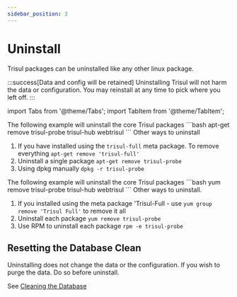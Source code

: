```yaml
---
sidebar_position: 3
---
```


# Uninstall

Trisul packages can be uninstalled like any other linux package.

:::success[Data and config will be retained]
Uninstalling Trisul will not harm the data or configuration. You may reinstall at any time to pick where you left off.
:::


import Tabs from '@theme/Tabs';
import TabItem from '@theme/TabItem';

<Tabs>
  <TabItem value="deb" label="Ubuntu Uninstall" default>
  The following example will uninstall the core Trisul packages
  ```bash
  apt-get remove trisul-probe trisul-hub webtrisul
  ```
  Other ways to uninstall

  1. If you have installed using the `trisul-full` meta package.  To remove everything  `apt-get remove 'trisul-full'`  
  2. Uninstall a single package  `apt-get remove trisul-probe` 
  3. Using dpkg manually `dpkg -r trisul-probe` 
  
  </TabItem>
  <TabItem value="rpm" label="CentOS/RHEL Uninstall">
  The following example will uninstall the core Trisul packages
  ```bash
  yum remove trisul-probe trisul-hub webtrisul
  ```
  Other ways to uninstall.

  1. If you installed using the meta package 'Trisul-Full - use `yum group remove 'Trisul Full'` to remove it all
  2. Uninstall each package   `yum remove trisul-probe`
  3. Use RPM to uninstall each package `rpm -e trisul-probe`
  </TabItem>
</Tabs>

## Resetting the Database Clean


Uninstalling does not change the data or the configuration. If you wish to purge the data.  Do so before uninstall.

See [Cleaning the Database](/docs/ag/basictasks/cleanenv)